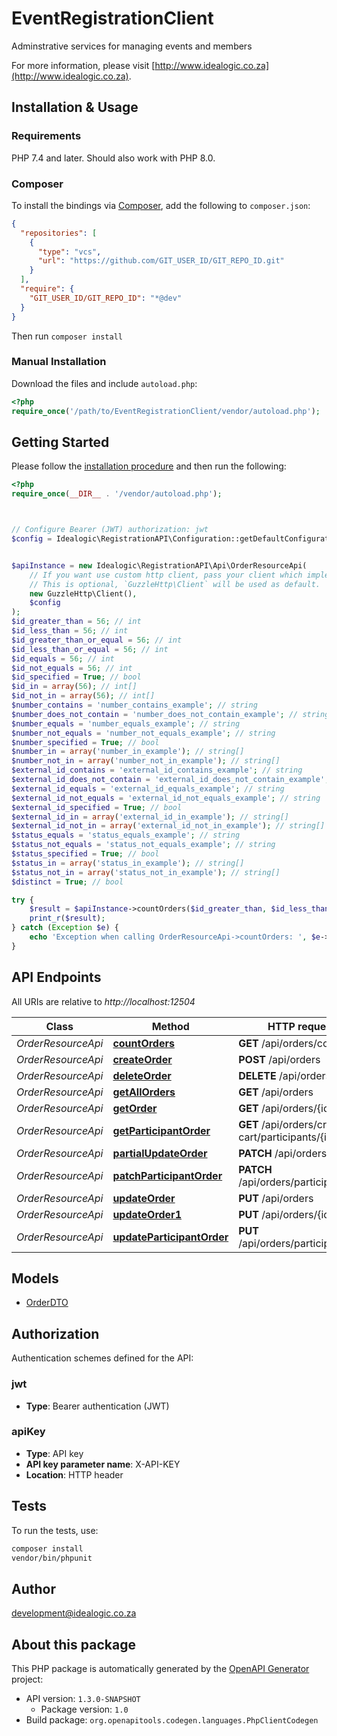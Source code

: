 # EventRegistrationClient

Adminstrative services for managing events and members

For more information, please visit [http://www.idealogic.co.za](http://www.idealogic.co.za).

## Installation & Usage

### Requirements

PHP 7.4 and later.
Should also work with PHP 8.0.

### Composer

To install the bindings via [Composer](https://getcomposer.org/), add the following to `composer.json`:

```json
{
  "repositories": [
    {
      "type": "vcs",
      "url": "https://github.com/GIT_USER_ID/GIT_REPO_ID.git"
    }
  ],
  "require": {
    "GIT_USER_ID/GIT_REPO_ID": "*@dev"
  }
}
```

Then run `composer install`

### Manual Installation

Download the files and include `autoload.php`:

```php
<?php
require_once('/path/to/EventRegistrationClient/vendor/autoload.php');
```

## Getting Started

Please follow the [installation procedure](#installation--usage) and then run the following:

```php
<?php
require_once(__DIR__ . '/vendor/autoload.php');



// Configure Bearer (JWT) authorization: jwt
$config = Idealogic\RegistrationAPI\Configuration::getDefaultConfiguration()->setAccessToken('YOUR_ACCESS_TOKEN');


$apiInstance = new Idealogic\RegistrationAPI\Api\OrderResourceApi(
    // If you want use custom http client, pass your client which implements `GuzzleHttp\ClientInterface`.
    // This is optional, `GuzzleHttp\Client` will be used as default.
    new GuzzleHttp\Client(),
    $config
);
$id_greater_than = 56; // int
$id_less_than = 56; // int
$id_greater_than_or_equal = 56; // int
$id_less_than_or_equal = 56; // int
$id_equals = 56; // int
$id_not_equals = 56; // int
$id_specified = True; // bool
$id_in = array(56); // int[]
$id_not_in = array(56); // int[]
$number_contains = 'number_contains_example'; // string
$number_does_not_contain = 'number_does_not_contain_example'; // string
$number_equals = 'number_equals_example'; // string
$number_not_equals = 'number_not_equals_example'; // string
$number_specified = True; // bool
$number_in = array('number_in_example'); // string[]
$number_not_in = array('number_not_in_example'); // string[]
$external_id_contains = 'external_id_contains_example'; // string
$external_id_does_not_contain = 'external_id_does_not_contain_example'; // string
$external_id_equals = 'external_id_equals_example'; // string
$external_id_not_equals = 'external_id_not_equals_example'; // string
$external_id_specified = True; // bool
$external_id_in = array('external_id_in_example'); // string[]
$external_id_not_in = array('external_id_not_in_example'); // string[]
$status_equals = 'status_equals_example'; // string
$status_not_equals = 'status_not_equals_example'; // string
$status_specified = True; // bool
$status_in = array('status_in_example'); // string[]
$status_not_in = array('status_not_in_example'); // string[]
$distinct = True; // bool

try {
    $result = $apiInstance->countOrders($id_greater_than, $id_less_than, $id_greater_than_or_equal, $id_less_than_or_equal, $id_equals, $id_not_equals, $id_specified, $id_in, $id_not_in, $number_contains, $number_does_not_contain, $number_equals, $number_not_equals, $number_specified, $number_in, $number_not_in, $external_id_contains, $external_id_does_not_contain, $external_id_equals, $external_id_not_equals, $external_id_specified, $external_id_in, $external_id_not_in, $status_equals, $status_not_equals, $status_specified, $status_in, $status_not_in, $distinct);
    print_r($result);
} catch (Exception $e) {
    echo 'Exception when calling OrderResourceApi->countOrders: ', $e->getMessage(), PHP_EOL;
}

```

## API Endpoints

All URIs are relative to *http://localhost:12504*

Class | Method | HTTP request | Description
------------ | ------------- | ------------- | -------------
*OrderResourceApi* | [**countOrders**](docs/Api/OrderResourceApi.md#countorders) | **GET** /api/orders/count | 
*OrderResourceApi* | [**createOrder**](docs/Api/OrderResourceApi.md#createorder) | **POST** /api/orders | 
*OrderResourceApi* | [**deleteOrder**](docs/Api/OrderResourceApi.md#deleteorder) | **DELETE** /api/orders/{id} | 
*OrderResourceApi* | [**getAllOrders**](docs/Api/OrderResourceApi.md#getallorders) | **GET** /api/orders | 
*OrderResourceApi* | [**getOrder**](docs/Api/OrderResourceApi.md#getorder) | **GET** /api/orders/{id} | 
*OrderResourceApi* | [**getParticipantOrder**](docs/Api/OrderResourceApi.md#getparticipantorder) | **GET** /api/orders/create-cart/participants/{id} | 
*OrderResourceApi* | [**partialUpdateOrder**](docs/Api/OrderResourceApi.md#partialupdateorder) | **PATCH** /api/orders/{id} | 
*OrderResourceApi* | [**patchParticipantOrder**](docs/Api/OrderResourceApi.md#patchparticipantorder) | **PATCH** /api/orders/participant/{id} | 
*OrderResourceApi* | [**updateOrder**](docs/Api/OrderResourceApi.md#updateorder) | **PUT** /api/orders | 
*OrderResourceApi* | [**updateOrder1**](docs/Api/OrderResourceApi.md#updateorder1) | **PUT** /api/orders/{id} | 
*OrderResourceApi* | [**updateParticipantOrder**](docs/Api/OrderResourceApi.md#updateparticipantorder) | **PUT** /api/orders/participant/{id} | 

## Models

- [OrderDTO](docs/Model/OrderDTO.md)

## Authorization

Authentication schemes defined for the API:
### jwt

- **Type**: Bearer authentication (JWT)

### apiKey

- **Type**: API key
- **API key parameter name**: X-API-KEY
- **Location**: HTTP header


## Tests

To run the tests, use:

```bash
composer install
vendor/bin/phpunit
```

## Author

development@idealogic.co.za

## About this package

This PHP package is automatically generated by the [OpenAPI Generator](https://openapi-generator.tech) project:

- API version: `1.3.0-SNAPSHOT`
    - Package version: `1.0`
- Build package: `org.openapitools.codegen.languages.PhpClientCodegen`
